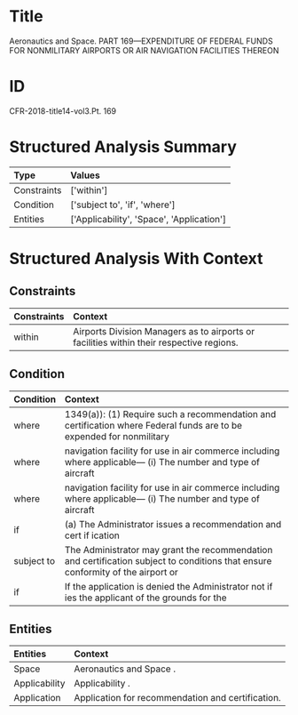 # Title

 Aeronautics and Space. PART 169—EXPENDITURE OF FEDERAL FUNDS FOR NONMILITARY AIRPORTS OR AIR NAVIGATION FACILITIES THEREON


# ID

 CFR-2018-title14-vol3.Pt. 169


# Structured Analysis Summary

| Type        | Values                                    |
|:------------|:------------------------------------------|
| Constraints | ['within']                                |
| Condition   | ['subject to', 'if', 'where']             |
| Entities    | ['Applicability', 'Space', 'Application'] |


# Structured Analysis With Context

 


## Constraints

| Constraints   | Context                                                                                   |
|:--------------|:------------------------------------------------------------------------------------------|
| within        | Airports Division Managers as to airports or facilities within  their respective regions. |


## Condition

| Condition   | Context                                                                                                                          |
|:------------|:---------------------------------------------------------------------------------------------------------------------------------|
| where       | 1349(a)): (1) Require such a recommendation and certification where Federal funds are to be expended for nonmilitary             |
| where       | navigation facility for use in air commerce including where applicable&#8212; (i) The number and type of aircraft                |
| where       | navigation facility for use in air commerce including where applicable&#8212; (i) The number and type of aircraft                |
| if          | (a) The Administrator issues a recommendation and cert if ication                                                                |
| subject to  | The Administrator may grant the recommendation and certification  subject to conditions that ensure conformity of the airport or |
| if          | If the application is denied the Administrator not if ies the applicant of the grounds for the                                   |


## Entities

| Entities      | Context                                            |
|:--------------|:---------------------------------------------------|
| Space         | Aeronautics and  Space .                           |
| Applicability | Applicability .                                    |
| Application   | Application  for recommendation and certification. |


